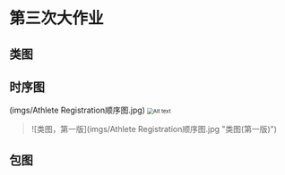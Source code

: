 # 第三次大作业

## 类图


## 时序图
(imgs/Athlete Registration顺序图.jpg)
<img src="/imgs/Athlete Registration顺序图.jpg" alt="Alt text" style="zoom:67%;" />
>![类图，第一版](imgs/Athlete Registration顺序图.jpg "类图(第一版)")
## 包图
